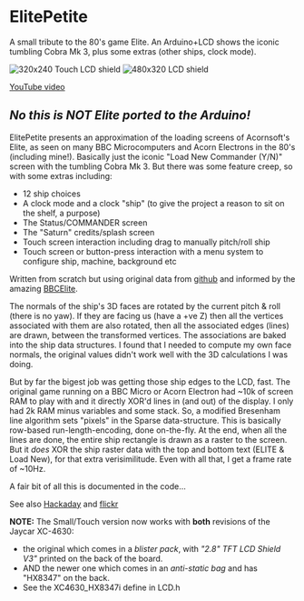 # ElitePetite
A small tribute to the 80's game Elite. An Arduino+LCD shows the iconic tumbling Cobra Mk 3, plus some extras (other ships, clock mode).

![320x240 Touch LCD shield](https://live.staticflickr.com/65535/51751679186_e0ebcc29b4_4k.jpg)
![480x320 LCD shield](https://live.staticflickr.com/65535/51752324209_3cc05c5bf5_4k.jpg)

[YouTube video](https://youtu.be/IbI2hjIkLns)

## *No this is **NOT** Elite ported to the Arduino!*

ElitePetite presents an approximation of the loading screens of Acornsoft's Elite, as seen on many BBC Microcomputers and Acorn Electrons in the 80's (including mine!).
Basically just the iconic "Load New Commander (Y/N)" screen with the tumbling Cobra Mk 3. But there was some feature creep, so with some extras including:
- 12 ship choices
- A clock mode and a clock "ship" (to give the project a reason to sit on the shelf, a purpose)
- The Status/COMMANDER screen
- The "Saturn" credits/splash screen
- Touch screen interaction including drag to manually pitch/roll ship
- Touch screen or button-press interaction with a menu system to configure ship, machine, background etc

Written from scratch but using original data from [github](https://github.com/markmoxon/electron-elite-beebasm) and informed by the amazing [BBCElite](https://www.bbcelite.com/).  

The normals of the ship's 3D faces are rotated by the current pitch & roll (there is no yaw).  If they are facing us (have a +ve Z) then all the vertices associated with them are also rotated, then all the associated edges (lines) are drawn, between the transformed vertices.  The associations are baked into the ship data structures. I found that I needed to compute my own face normals, the original values didn't work well with the 3D calculations I was doing.

But by far the bigest job was getting those ship edges to the LCD, fast.  The original game running on a BBC Micro or Acorn Electron had ~10k of screen RAM to play with and it directly XOR'd lines in (and out) of the display.  I only had 2k RAM minus variables and some stack.  So, a modified Bresenham line algorithm sets "pixels" in the Sparse data-structure.  This is basically row-based run-length-encoding, done on-the-fly.  At the end, when all the lines are done, the entire ship rectangle is drawn as a raster to the screen.  But it *does* XOR the ship raster data with the top and bottom text (ELITE & Load New), for that extra verisimilitude.  Even with all that, I get a frame rate of ~10Hz.

A fair bit of all this is documented in the code...

See also [Hackaday](https://hackaday.io/project/183107-elitepetite) and [flickr](https://flic.kr/s/aHBqjzvodW)

**NOTE:** The Small/Touch version now works with **both** revisions of the Jaycar XC-4630:
- the original which comes in a *blister pack*, with *"2.8" TFT LCD Shield V3"* printed on the back of the board. 
- AND the newer one which comes in an *anti-static bag* and has "HX8347" on the back.
- See the XC4630_HX8347i define in LCD.h

